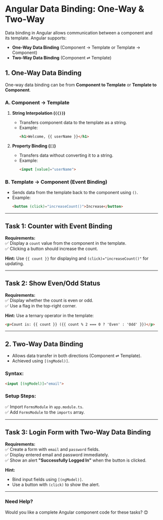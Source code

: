 # Angular Data Binding: One-Way & Two-Way

Data binding in Angular allows communication between a component and its template. Angular supports:
- **One-Way Data Binding** (Component → Template or Template → Component)
- **Two-Way Data Binding** (Component ⇌ Template)

## 1. One-Way Data Binding
One-way data binding can be from **Component to Template** or **Template to Component**.

### A. Component → Template
1. **String Interpolation (`{{}}`)**  
   - Transfers component data to the template as a string.
   - Example:
     ```html
     <h1>Welcome, {{ userName }}</h1>
     ```

2. **Property Binding (`[]`)**  
   - Transfers data without converting it to a string.
   - Example:
     ```html
     <input [value]="userName">
     ```

### B. Template → Component (Event Binding)
- Sends data from the template back to the component using `()`.
- Example:
  ```html
  <button (click)="increaseCount()">Increase</button>
  ```

---

## Task 1: Counter with Event Binding
**Requirements:**  
✅ Display a `count` value from the component in the template.  
✅ Clicking a button should increase the count.

**Hint:** Use `{{ count }}` for displaying and `(click)="increaseCount()"` for updating.

---

## Task 2: Show Even/Odd Status
**Requirements:**  
✅ Display whether the count is even or odd.  
✅ Use a flag in the top-right corner.

**Hint:** Use a ternary operator in the template:  
```html
<p>Count is: {{ count }} ({{ count % 2 === 0 ? 'Even' : 'Odd' }})</p>
```

---

## 2. Two-Way Data Binding
- Allows data transfer in both directions (Component ⇌ Template).
- Achieved using `[(ngModel)]`.

### Syntax:
```html
<input [(ngModel)]="email">
```

### Setup Steps:
✅ Import `FormsModule` in `app.module.ts`.  
✅ Add `FormsModule` to the `imports` array.

---

## Task 3: Login Form with Two-Way Data Binding
**Requirements:**  
✅ Create a form with `email` and `password` fields.  
✅ Display entered email and password immediately.  
✅ Show an alert **"Successfully Logged In"** when the button is clicked.

**Hint:**  
- Bind input fields using `[(ngModel)]`.  
- Use a button with `(click)` to show the alert.

---

### Need Help?
Would you like a complete Angular component code for these tasks? 😊

